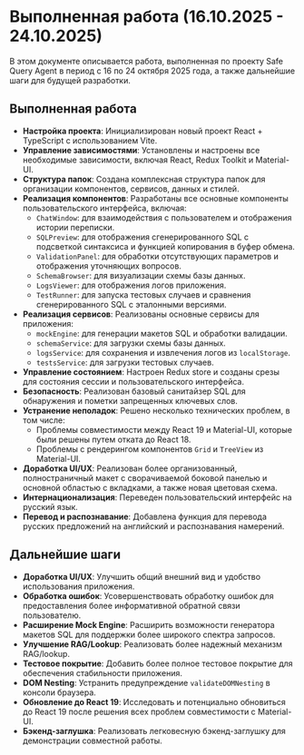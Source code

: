 # Выполненная работа (16.10.2025 - 24.10.2025)

В этом документе описывается работа, выполненная по проекту Safe Query Agent в период с 16 по 24 октября 2025 года, а также дальнейшие шаги для будущей разработки.

## Выполненная работа

- **Настройка проекта**: Инициализирован новый проект React + TypeScript с использованием Vite.
- **Управление зависимостями**: Установлены и настроены все необходимые зависимости, включая React, Redux Toolkit и Material-UI.
- **Структура папок**: Создана комплексная структура папок для организации компонентов, сервисов, данных и стилей.
- **Реализация компонентов**: Разработаны все основные компоненты пользовательского интерфейса, включая:
  - `ChatWindow`: для взаимодействия с пользователем и отображения истории переписки.
  - `SQLPreview`: для отображения сгенерированного SQL с подсветкой синтаксиса и функцией копирования в буфер обмена.
  - `ValidationPanel`: для обработки отсутствующих параметров и отображения уточняющих вопросов.
  - `SchemaBrowser`: для визуализации схемы базы данных.
  - `LogsViewer`: для отображения логов приложения.
  - `TestRunner`: для запуска тестовых случаев и сравнения сгенерированного SQL с эталонными версиями.
- **Реализация сервисов**: Реализованы основные сервисы для приложения:
  - `mockEngine`: для генерации макетов SQL и обработки валидации.
  - `schemaService`: для загрузки схемы базы данных.
  - `logsService`: для сохранения и извлечения логов из `localStorage`.
  - `testsService`: для загрузки тестовых случаев.
- **Управление состоянием**: Настроен Redux store и созданы срезы для состояния сессии и пользовательского интерфейса.
- **Безопасность**: Реализован базовый санитайзер SQL для обнаружения и пометки запрещенных ключевых слов.
- **Устранение неполадок**: Решено несколько технических проблем, в том числе:
  - Проблемы совместимости между React 19 и Material-UI, которые были решены путем отката до React 18.
  - Проблемы с рендерингом компонентов `Grid` и `TreeView` из Material-UI.
- **Доработка UI/UX**: Реализован более организованный, полностраничный макет с сворачиваемой боковой панелью и основной областью с вкладками, а также новая цветовая схема.
- **Интернационализация**: Переведен пользовательский интерфейс на русский язык.
- **Перевод и распознавание**: Добавлена функция для перевода русских предложений на английский и распознавания намерений.

## Дальнейшие шаги

- **Доработка UI/UX**: Улучшить общий внешний вид и удобство использования приложения.
- **Обработка ошибок**: Усовершенствовать обработку ошибок для предоставления более информативной обратной связи пользователю.
- **Расширение Mock Engine**: Расширить возможности генератора макетов SQL для поддержки более широкого спектра запросов.
- **Улучшение RAG/Lookup**: Реализовать более надежный механизм RAG/lookup.
- **Тестовое покрытие**: Добавить более полное тестовое покрытие для обеспечения стабильности приложения.
- **DOM Nesting**: Устранить предупреждение `validateDOMNesting` в консоли браузера.
- **Обновление до React 19**: Исследовать и потенциально обновиться до React 19 после решения всех проблем совместимости с Material-UI.
- **Бэкенд-заглушка**: Реализовать легковесную бэкенд-заглушку для демонстрации совместной работы.